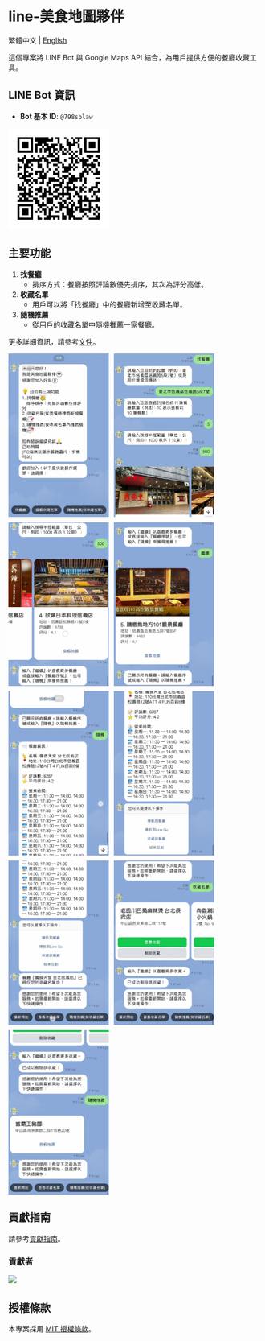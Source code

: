# line-美食地圖夥伴

繁體中文 | [English](./README_EN.md)

這個專案將 LINE Bot 與 Google Maps API 結合，為用戶提供方便的餐廳收藏工具。

## LINE Bot 資訊

- **Bot 基本 ID**: `@798sblaw`

<img src="assets/qr_code.png" alt="QR Code" width="200">

## 主要功能
1. **找餐廳**
   - 排序方式：餐廳按照評論數優先排序，其次為評分高低。
2. **收藏名單**
   - 用戶可以將「找餐廳」中的餐廳新增至收藏名單。
3. **隨機推薦**
   - 從用戶的收藏名單中隨機推薦一家餐廳。

更多詳細資訊，請參考[文件](https://hackmd.io/@-nXGMy8zTgK2nBlGiHohww/S1QC2z6Eye)。

<div style="display: flex; flex-wrap: wrap; gap: 10px;">
    <img src="assets/1.jpg" style="width: 200px; height: auto; object-fit: cover;">
    <img src="assets/2.jpg" style="width: 200px; height: auto; object-fit: cover;">
    <img src="assets/3.jpg" style="width: 200px; height: auto; object-fit: cover;">
    <img src="assets/4.jpg" style="width: 200px; height: auto; object-fit: cover;">
    <img src="assets/5.jpg" style="width: 200px; height: auto; object-fit: cover;">
    <img src="assets/6.jpg" style="width: 200px; height: auto; object-fit: cover;">
    <img src="assets/7.jpg" style="width: 200px; height: auto; object-fit: cover;">
    <img src="assets/8.jpg" style="width: 200px; height: auto; object-fit: cover;">
    <img src="assets/9.jpg" style="width: 200px; height: auto; object-fit: cover;">
</div>

## 貢獻指南

請參考[貢獻指南](.github/CONTRIBUTING.md)。

### 貢獻者

<a href="https://github.com/pg56714/line-dine-mapper/graphs/contributors">
    <img src="https://contrib.rocks/image?repo=pg56714/line-dine-mapper" />
</a>

## 授權條款

本專案採用 [MIT 授權條款](LICENSE)。
